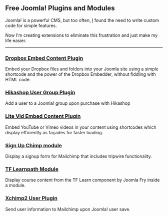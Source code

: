 ## Free Joomla! Plugins and Modules

Joomla! is a powerful CMS, but too often, [I](https://brettvachon.com) found the need to write custom code for simple features.

Now I'm creating extensions to eliminate this frustration and just make my life easier.
___
### [Dropbox Embed Content Plugin](Dropboxembed)
Embed your Dropbox files and folders into your Joomla site using a simple shortcode and the power of the Dropbox Embedder, without fiddling with HTML code.

### [Hikashop User Group Plugin](hikashop-user-group)
Add a user to a Joomla! group upon purchase with Hikashop

### [Lite Vid Embed Content Plugin](Litevidembed)
Embed YouTube or Vimeo videos in your content using shortcodes which display efficiently as façades for faster loading.

### [Sign Up Chimp module](Signupchimp)
Display a signup form for Mailchimp that includes tripwire functionality.

### [TF Learnpath Module](TfLearnpath)
Display course content from the TF Learn component by Joomla Fry inside a module.

### [Xchimp2 User Plugin](Xchimp2)
Send user information to Mailchimp upon Joomla! user save.
